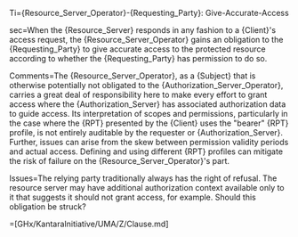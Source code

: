 Ti={Resource_Server_Operator}-{Requesting_Party}: Give-Accurate-Access

sec=When the {Resource_Server} responds in any fashion to a {Client}'s access request, the {Resource_Server_Operator} gains an obligation to the {Requesting_Party} to give accurate access to the protected resource according to whether the {Requesting_Party} has permission to do so.

Comments=The {Resource_Server_Operator}, as a {Subject} that is otherwise potentially not obligated to the {Authorization_Server_Operator}, carries a great deal of responsibility here to make every effort to grant access where the {Authorization_Server} has associated authorization data to guide access. Its interpretation of scopes and permissions, particularly in the case where the {RPT} presented by the {Client} uses the "bearer" {RPT} profile, is not entirely auditable by the requester or {Authorization_Server}. Further, issues can arise from the skew between permission validity periods and actual access. Defining and using different {RPT} profiles can mitigate the risk of failure on the {Resource_Server_Operator}'s part.

Issues=The relying party traditionally always has the right of refusal. The resource server may have additional authorization context available only to it that suggests it should not grant access, for example. Should this obligation be struck?

=[GHx/KantaraInitiative/UMA/Z/Clause.md]
